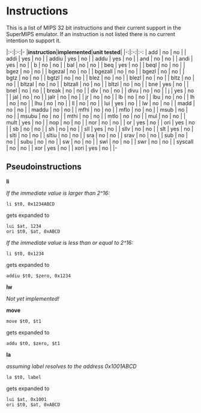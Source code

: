 # Instructions
This is a list of MIPS 32 bit instructions and their current support in the SuperMIPS emulator. If an instruction is not listed there is no current intention to support it.

|:-:|:-:|-
|**instruction**|**implemented**|**unit tested**|
|-:|:-:|:-:
| add     | no  | no  |
| addi    | yes | no  |
| addiu   | yes | no  |
| addu    | yes | no  |
| and     | no  | no  |
| andi    | yes | no  |
| b       | no  | no  |
| bal     | no  | no  |
| beq     | yes | no  |
| beql    | no  | no  |
| bgez    | no  | no  |
| bgezal  | no  | no  |
| bgezall | no  | no  |
| bgezl   | no  | no  |
| bgtz    | no  | no  |
| bgtzl   | no  | no  |
| blez    | no  | no  |
| blezl   | no  | no  |
| bltz    | no  | no  |
| bltzal  | no  | no  |
| bltzall | no  | no  |
| bltzl   | no  | no  |
| bne     | yes | no  |
| bnel    | no  | no  |
| break   | no  | no  |
| div     | no  | no  |
| divu    | no  | no  |
| j       | yes | no  |
| jal     | no  | no  |
| jalr    | no  | no  |
| jr      | no  | no  |
| lb      | no  | no  |
| lbu     | no  | no  |
| lh      | no  | no  |
| lhu     | no  | no  |
| ll      | no  | no  |
| lui     | yes | no  |
| lw      | no  | no  |
| madd    | no  | no  |
| maddu   | no  | no  |
| mfhi    | no  | no  |
| mflo    | no  | no  |
| msub    | no  | no  |
| msubu   | no  | no  |
| mthi    | no  | no  |
| mtlo    | no  | no  |
| mul     | no  | no  |
| mult    | yes | no  |
| nop     | no  | no  |
| nor     | no  | no  |
| or      | yes | no  |
| ori     | yes | no  |
| sb      | no  | no  |
| sh      | no  | no  |
| sll     | yes | no  |
| sllv    | no  | no  |
| slt     | yes | no  |
| slti    | no  | no  |
| sltiu   | no  | no  |
| sra     | no  | no  |
| srav    | no  | no  |
| sub     | no  | no  |
| subu    | no  | no  |
| sw      | no  | no  |
| swl     | no  | no  |
| swr     | no  | no  |
| syscall | no  | no  |
| xor     | yes | no  |
| xori    | yes | no  |
|-

## Pseudoinstructions

**li**

*If the immediate value is larger than 2^16:*

`li $t0, 0x1234ABCD`

gets expanded to

```
lui $at, 1234
ori $t0, $at, 0xABCD
```

*If the immediate value is less than or equal to 2^16:*

`li $t0, 0x1234`

gets expanded to

`addiu $t0, $zero, 0x1234`

**lw**

*Not yet implemented!*

**move**

`move $t0, $t1`

gets expanded to

`addu $t0, $zero, $t1`

**la**

*assuming label resolves to the address 0x1001ABCD*

`la $t0, label`

gets expanded to 

```
lui $at, 0x1001
ori $t0, $at, 0xABCD
```

